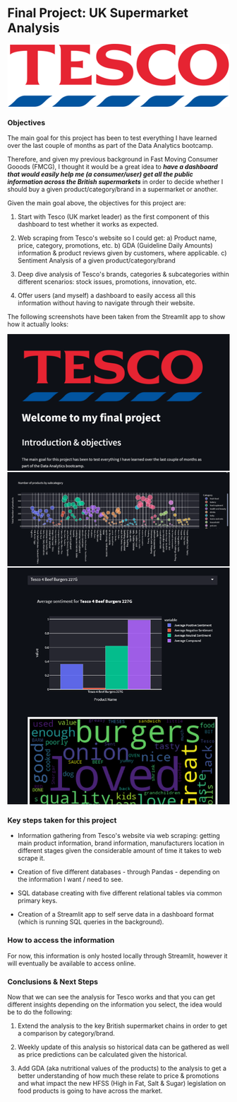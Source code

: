 # Final Project: UK Supermarket Analysis

![Alt text](visualisations/tesco_logo.png)
### Objectives

The main goal for this project has been to test everything I have learned over the last couple of months as part of the Data Analytics bootcamp.

Therefore, and given my previous background in Fast Moving Consumer Gooods (FMCG), I thought it would be a great idea to _**have a dashboard that would easily help me (a consumer/user) get all the public information across the British supermarkets**_ in order to decide whether I should buy a given product/category/brand in a supermarket or another.

Given the main goal above, the objectives for this project are:

1) Start with Tesco (UK market leader) as the first component of this dashboard to test whether it works as expected.

2) Web scraping from Tesco's website so I could get:
    a) Product name, price, category, promotions, etc.
    b) GDA (Guideline Daily Amounts) information & product reviews given by customers, where applicable.
    c) Sentiment Analysis of a given product/category/brand

3) Deep dive analysis of Tesco's brands, categories & subcategories within different scenarios: stock issues, promotions, innovation, etc.

4) Offer users (and myself) a dashboard to easily access all this information without having to navigate through their website.

The following screenshots have been taken from the Streamlit app to show how it actually looks:

![Alt text](visualisations/streamlit_image3.PNG)
![Alt text](visualisations/streamlit_image1.PNG)
![Alt text](visualisations/streamlit_image2.PNG)

### Key steps taken for this project

- Information gathering from Tesco's website via web scraping: getting main product information, brand information, manufacturers location in different stages given the considerable amount of time it takes to web scrape it.

- Creation of five different databases - through Pandas - depending on the information I want / need to see.

- SQL database creating with five different relational tables via common primary keys.

- Creation of a Streamlit app to self serve data in a dashboard format (which is running SQL queries in the background).


### How to access the information

For now, this information is only hosted locally through Streamlit, however it will eventually be available to access online. 


### Conclusions & Next Steps

Now that we can see the analysis for Tesco works and that you can get different insights depending on the information you select, the idea would be to do the following:

1) Extend the analysis to the key British supermarket chains in order to get a comparison by category/brand.

2) Weekly update of this analysis so historical data can be gathered as well as price predictions can be calculated given the historical.

3) Add GDA (aka nutritional values of the products) to the analysis to get a better understanding of how much these relate to price & promotions and what impact the new HFSS (High in Fat, Salt & Sugar) legislation on food products is going to have across the market.

